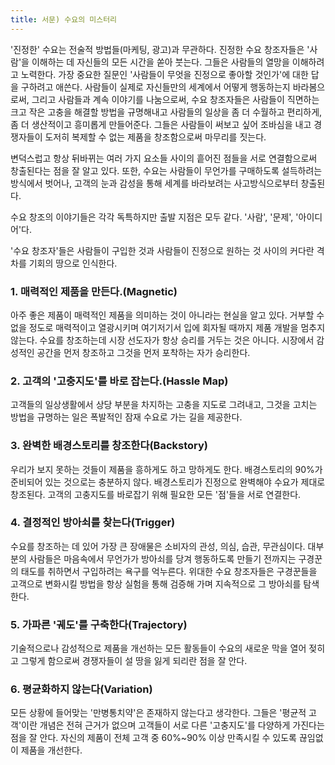 ```yaml
---
title: 서문) 수요의 미스터리
---
```


'진정한' 수요는 전술적 방법들(마케팅, 광고)과 무관하다. 진정한 수요 창조자들은 '사람'을 이해하는 데 자신들의 모든 시간을 쏟아 붓는다. 그들은 사람들의 열망을 이해하려고 노력한다. 가장 중요한 질문인 '사람들이 무엇을 진정으로 좋아할 것인가'에 대한 답을 구하려고 애쓴다. 사람들이 실제로 자신들만의 세계에서 어떻게 행동하는지 바라봄으로써, 그리고 사람들과 계속 이야기를 나눔으로써, 수요 창조자들은 사람들이 직면하는 크고 작은 고충을 해결할 방법을 규명해내고 사람들의 일상을 좀 더 수월하고 편리하게, 좀 더 생산적이고 흥미롭게 만들어준다. 그들은 사람들이 써보고 싶어 조바심을 내고 경쟁자들이 도저히 복제할 수 없는 제품을 창조함으로써 마무리를 짓는다.

변덕스럽고 항상 뒤바뀌는 여러 가지 요소들 사이의 흩어진 점들을 서로 연결함으로써 창출된다는 점을 잘 알고 있다. 또한, 수요는 사람들이 무언가를 구매하도록 설득하려는 방식에서 벗어나, 고객의 눈과 감성을 통해 세계를 바라보려는 사고방식으로부터 창출된다.

수요 창조의 이야기들은 각각 독특하지만 출발 지점은 모두 같다. '사람', '문제', '아이디어'다.

'수요 창조자'들은 사람들이 구입한 것과 사람들이 진정으로 원하는 것 사이의 커다란 격차를 기회의 땅으로 인식한다.

### 1. 매력적인 제품을 만든다.(Magnetic)
아주 좋은 제품이 매력적인 제품을 의미하는 것이 아니라는 현실을 알고 있다. 거부할 수 없을 정도로 매력적이고 열광시키며 여기저기서 입에 회자될 때까지 제품 개발을 멈추지 않는다. 수요를 창조하는데 시장 선도자가 항상 승리를 거두는 것은 아니다. 시장에서 감성적인 공간을 먼저 창조하고 그것을 먼저 포착하는 자가 승리한다.
### 2. 고객의 '고충지도'를 바로 잡는다.(Hassle Map)
고객들의 일상생활에서 상당 부분을 차지하는 고충을 지도로 그려내고, 그것을 고치는 방법을 규명하는 일은 폭발적인 잠재 수요로 가는 길을 제공한다.
### 3. 완벽한 배경스토리를 창조한다(Backstory)
우리가 보지 못하는 것들이 제품을 흥하게도 하고 망하게도 한다. 배경스토리의 90%가 준비되어 있는 것으로는 충분하지 않다. 배경스토리가 진정으로 완벽해야 수요가 제대로 창조된다. 고객의 고충지도를 바로잡기 위해 필요한 모든 '점'들을 서로 연결한다.
### 4. 결정적인 방아쇠를 찾는다(Trigger)
수요를 창조하는 데 있어 가장 큰 장애물은 소비자의 관성, 의심, 습관, 무관심이다. 대부분의 사람들은 마음속에서 무언가가 방아쇠를 당겨 행동하도록 만들기 전까지는 구경꾼의 태도를 취하면서 구입하려는 욕구를 억누른다. 위대한 수요 창조자들은 구경꾼들을 고객으로 변화시킬 방법을 항상 실험을 통해 검증해 가며 지속적으로 그 방아쇠를 탐색한다.
### 5. 가파른 '궤도'를 구축한다(Trajectory)
기술적으로나 감성적으로 제품을 개선하는 모든 활동들이 수요의 새로운 막을 열어 젖히고 그렇게 함으로써 경쟁자들이 설 땅을 잃게 되리란 점을 잘 안다.
### 6. 평균화하지 않는다(Variation)
모든 상황에 들어맞는 '만병통치약'은 존재하지 않는다고 생각한다. 그들은 '평균적 고객'이란 개념은 전혀 근거가 없으며 고객들이 서로 다른 '고충지도'를 다양하게 가진다는 점을 잘 안다. 자신의 제품이 전체 고객 중 60%~90% 이상 만족시킬 수 있도록 끊임없이 제품을 개선한다.